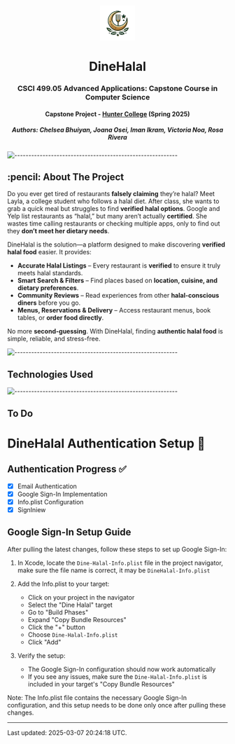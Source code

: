 <p align="center"> 
  <img src="logonobackground.png" alt="DineHalal" width="80px" height="80px">
</p>
<h1 align="center"> DineHalal </h1>
<h3 align="center"> CSCI 499.05 Advanced Applications: Capstone Course in Computer Science </h3>
<h4 align="center"> Capstone Project - <a href="https://hunter.cuny.edu/">Hunter College</a> (Spring 2025) </h4>
<h5 align="center"> Authors: Chelsea Bhuiyan, Joana Osei, Iman Ikram, Victoria Noa, Rosa Rivera </h5>

![----------------------------------------------------------](https://raw.githubusercontent.com/andreasbm/readme/master/assets/lines/rainbow.png)

<!-- ABOUT THE PROJECT -->
<h2 id="about-the-project"> :pencil: About The Project</h2>
<p align="justify"> 
  
  Do you ever get tired of restaurants **falsely claiming** they’re halal? Meet Layla, a college student who follows a halal diet. After class, she wants to grab a quick meal but struggles to find **verified halal options**. Google and Yelp list restaurants as “halal,” but many aren’t actually **certified**. She wastes time calling restaurants or checking multiple apps, only to find out they **don’t meet her dietary needs**.  

DineHalal is the solution—a platform designed to make discovering **verified halal food** easier. It provides:  
- **Accurate Halal Listings** – Every restaurant is **verified** to ensure it truly meets halal standards.  
- **Smart Search & Filters** – Find places based on **location, cuisine, and dietary preferences**.  
- **Community Reviews** – Read experiences from other **halal-conscious diners** before you go.  
- **Menus, Reservations & Delivery** – Access restaurant menus, book tables, or **order food directly**.  

No more **second-guessing**. With DineHalal, finding **authentic halal food** is simple, reliable, and stress-free.
</p>

![----------------------------------------------------------](https://raw.githubusercontent.com/andreasbm/readme/master/assets/lines/rainbow.png)

<!-- TECHNOLOGIES USED -->
<h2 id="technologies-used"> Technologies Used </h2>

![----------------------------------------------------------](https://raw.githubusercontent.com/andreasbm/readme/master/assets/lines/rainbow.png)

<!-- TO DO - DONE LIST BELOW -->
<h2 id="to-do"> To Do </h2>

# DineHalal Authentication Setup 🔐

## Authentication Progress ✅
- [x] Email Authentication
- [x] Google Sign-In Implementation 
- [x] Info.plist Configuration
- [x] SignIniew 
## Google Sign-In Setup Guide 

After pulling the latest changes, follow these steps to set up Google Sign-In:

1. In Xcode, locate the `Dine-Halal-Info.plist` file in the project navigator, make sure the file name is correct, it may be `DineHalal-Info.plist`

2. Add the Info.plist to your target:
   - Click on your project in the navigator
   - Select the "Dine Halal" target
   - Go to "Build Phases"
   - Expand "Copy Bundle Resources"
   - Click the "+" button
   - Choose `Dine-Halal-Info.plist`
   - Click "Add"

3. Verify the setup:
   - The Google Sign-In configuration should now work automatically
   - If you see any issues, make sure the `Dine-Halal-Info.plist` is included in your target's "Copy Bundle Resources"

Note: The Info.plist file contains the necessary Google Sign-In configuration, and this setup needs to be done only once after pulling these changes.

---
Last updated: 2025-03-07 20:24:18 UTC. 
